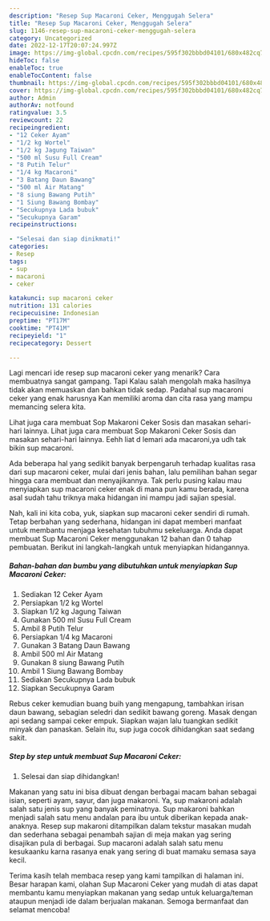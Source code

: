 ```yaml
---
description: "Resep Sup Macaroni Ceker, Menggugah Selera"
title: "Resep Sup Macaroni Ceker, Menggugah Selera"
slug: 1146-resep-sup-macaroni-ceker-menggugah-selera
category: Uncategorized
date: 2022-12-17T20:07:24.997Z
image: https://img-global.cpcdn.com/recipes/595f302bbbd04101/680x482cq70/sup-macaroni-ceker-foto-resep-utama.jpg
hideToc: false
enableToc: true
enableTocContent: false
thumbnail: https://img-global.cpcdn.com/recipes/595f302bbbd04101/680x482cq70/sup-macaroni-ceker-foto-resep-utama.jpg
cover: https://img-global.cpcdn.com/recipes/595f302bbbd04101/680x482cq70/sup-macaroni-ceker-foto-resep-utama.jpg
author: Admin
authorAv: notfound
ratingvalue: 3.5
reviewcount: 22
recipeingredient:
- "12 Ceker Ayam"
- "1/2 kg Wortel"
- "1/2 kg Jagung Taiwan"
- "500 ml Susu Full Cream"
- "8 Putih Telur"
- "1/4 kg Macaroni"
- "3 Batang Daun Bawang"
- "500 ml Air Matang"
- "8 siung Bawang Putih"
- "1 Siung Bawang Bombay"
- "Secukupnya Lada bubuk"
- "Secukupnya Garam"
recipeinstructions:

- "Selesai dan siap dinikmati!"
categories:
- Resep
tags:
- sup
- macaroni
- ceker

katakunci: sup macaroni ceker 
nutrition: 131 calories
recipecuisine: Indonesian
preptime: "PT17M"
cooktime: "PT41M"
recipeyield: "1"
recipecategory: Dessert

---
```



Lagi mencari ide resep sup macaroni ceker yang menarik? Cara membuatnya sangat gampang. Tapi Kalau salah mengolah maka hasilnya tidak akan memuaskan dan bahkan tidak sedap. Padahal sup macaroni ceker yang enak harusnya Kan memiliki aroma dan cita rasa yang mampu memancing selera kita.


Lihat juga cara membuat Sop Makaroni Ceker Sosis dan masakan sehari-hari lainnya. Lihat juga cara membuat Sop Makaroni Ceker Sosis dan masakan sehari-hari lainnya. Eehh liat d lemari ada macaroni,ya udh tak bikin sup macaroni.

Ada beberapa hal yang sedikit banyak berpengaruh terhadap kualitas rasa dari sup macaroni ceker, mulai dari jenis bahan, lalu pemilihan bahan segar hingga cara membuat dan menyajikannya. Tak perlu pusing kalau mau menyiapkan sup macaroni ceker enak di mana pun kamu berada, karena asal sudah tahu triknya maka hidangan ini mampu jadi sajian spesial.


Nah, kali ini kita coba, yuk, siapkan sup macaroni ceker sendiri di rumah. Tetap berbahan yang sederhana, hidangan ini dapat memberi manfaat untuk membantu menjaga kesehatan tubuhmu sekeluarga. Anda dapat membuat Sup Macaroni Ceker menggunakan 12 bahan dan 0 tahap pembuatan. Berikut ini langkah-langkah untuk menyiapkan hidangannya.

<!--inarticleads1-->

##### Bahan-bahan dan bumbu yang dibutuhkan untuk menyiapkan Sup Macaroni Ceker:

1. Sediakan 12 Ceker Ayam
1. Persiapkan 1/2 kg Wortel
1. Siapkan 1/2 kg Jagung Taiwan
1. Gunakan 500 ml Susu Full Cream
1. Ambil 8 Putih Telur
1. Persiapkan 1/4 kg Macaroni
1. Gunakan 3 Batang Daun Bawang
1. Ambil 500 ml Air Matang
1. Gunakan 8 siung Bawang Putih
1. Ambil 1 Siung Bawang Bombay
1. Sediakan Secukupnya Lada bubuk
1. Siapkan Secukupnya Garam


Rebus ceker kemudian buang buih yang mengapung, tambahkan irisan daun bawang, sebagian seledri dan sedikit bawang goreng. Masak dengan api sedang sampai ceker empuk. Siapkan wajan lalu tuangkan sedikit minyak dan panaskan. Selain itu, sup juga cocok dihidangkan saat sedang sakit. 

<!--inarticleads2-->

##### Step by step untuk membuat Sup Macaroni Ceker:


1. Selesai dan siap dihidangkan!

Makanan yang satu ini bisa dibuat dengan berbagai macam bahan sebagai isian, seperti ayam, sayur, dan juga makaroni. Ya, sup makaroni adalah salah satu jenis sup yang banyak peminatnya. Sup makaroni bahkan menjadi salah satu menu andalan para ibu untuk diberikan kepada anak-anaknya. Resep sup makaroni ditampilkan dalam tekstur masakan mudah dan sederhana sebagai penambah sajian di meja makan yag sering disajikan pula di berbagai. Sup macaroni adalah salah satu menu kesukaanku karna rasanya enak yang sering di buat mamaku semasa saya kecil. 

Terima kasih telah membaca resep yang kami tampilkan di halaman ini. Besar harapan kami, olahan Sup Macaroni Ceker yang mudah di atas dapat membantu kamu menyiapkan makanan yang sedap untuk keluarga/teman ataupun menjadi ide dalam berjualan makanan. Semoga bermanfaat dan selamat mencoba!
